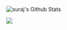 <p align="left">
  <img alt="suraj's Github Stats" src="https://github-readme-stats.vercel.app/api?username=Suraj-Suresh32&show_icons=true&include_all_commits=true&hide_border=true" />
<p align="left">
<img src="https://komarev.com/ghpvc/?username=Suraj-Suresh32&style=flat" /> </p>
  






 
